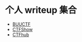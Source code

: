 # 个人 writeup 集合

- [BUUCTF](https://buuoj.cn/)
- [CTFShow](https://ctf.show)
- [CTFhub](https://www.ctfhub.com/)

